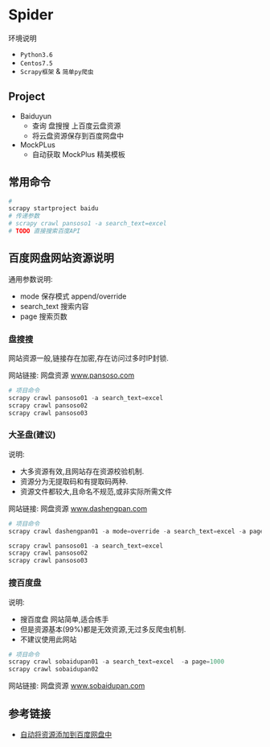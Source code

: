 # Spider

环境说明
- `Python3.6`
- `Centos7.5`
- `Scrapy框架` & `简单py爬虫`

## Project

- Baiduyun 
    - 查询 盘搜搜 上百度云盘资源
    - 将云盘资源保存到百度网盘中
- MockPLus
    - 自动获取 MockPlus 精美模板

## 常用命令


```python
# 
scrapy startproject baidu
# 传递参数
# scrapy crawl pansoso1 -a search_text=excel
# TODO 直接搜索百度API
```

## 百度网盘网站资源说明


通用参数说明:

- mode 保存模式 append/override 
- search_text 搜索内容
- page 搜索页数

### 盘搜搜

网站资源一般,链接存在加密,存在访问过多时IP封锁.

网站链接: 网盘资源 www.pansoso.com


```python
# 项目命令
scrapy crawl pansoso01 -a search_text=excel
scrapy crawl pansoso02
scrapy crawl pansoso03
```

### 大圣盘(建议)

说明:

- 大多资源有效,且网站存在资源校验机制. 
- 资源分为无提取码和有提取码两种.
- 资源文件都较大,且命名不规范,或非实际所需文件

网站链接: 网盘资源 www.dashengpan.com

```python
# 项目命令
scrapy crawl dashengpan01 -a mode=override -a search_text=excel -a page=1

scrapy crawl pansoso01 -a search_text=excel
scrapy crawl pansoso02
scrapy crawl pansoso03
```

### 搜百度盘

说明:

- 搜百度盘 网站简单,适合练手
- 但是资源基本(99%)都是无效资源,无过多反爬虫机制.
- 不建议使用此网站

```python
# 项目命令
scrapy crawl sobaidupan01 -a search_text=excel  -a page=1000
scrapy crawl sobaidupan02
```

网站链接: 网盘资源 www.sobaidupan.com


## 参考链接

- [自动将资源添加到百度网盘中](https://github.com/tengzhangchao/BaiDuPan)

